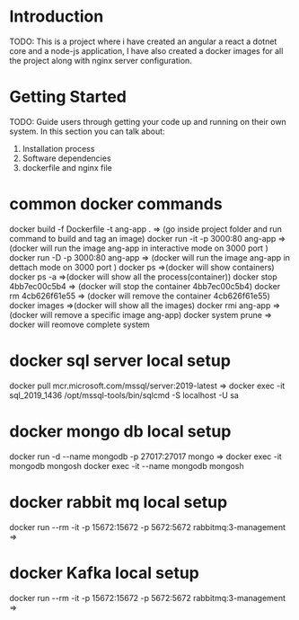 # Introduction 
TODO: This is a project where i have created an angular a react a dotnet core and a node-js application, I have also created a docker images for all the project along with nginx server configuration. 

# Getting Started
TODO: Guide users through getting your code up and running on their own system. In this section you can talk about:
1.	Installation process
2.	Software dependencies
3.	dockerfile and nginx file


# common docker commands
docker build -f Dockerfile -t ang-app . => (go inside project folder and run command to build and tag an image)
docker run -it -p 3000:80 ang-app  => (docker will run the image ang-app in interactive mode on 3000 port )
docker run -D -p 3000:80 ang-app  => (docker will run the image ang-app in dettach mode on 3000 port )
docker ps =>(docker will show containers)
docker ps -a =>(docker will show all the process(container))
docker stop 4bb7ec00c5b4 => (docker will stop the container 4bb7ec00c5b4)
docker rm 4cb626f61e55 => (docker will remove the container 4cb626f61e55)
docker images =>(docker will show all the images)
docker rmi ang-app => (docker will remove a specific image ang-app)
docker system prune  => docker will reomove complete system

# docker sql server local setup
docker pull mcr.microsoft.com/mssql/server:2019-latest   => 
docker exec -it sql_2019_1436 /opt/mssql-tools/bin/sqlcmd -S localhost -U sa  

# docker mongo db local setup
docker run -d --name mongodb -p 27017:27017 mongo   => 
docker exec -it mongodb mongosh 
docker exec -it --name mongodb mongosh 

# docker rabbit mq local setup
docker run --rm -it -p 15672:15672 -p 5672:5672 rabbitmq:3-management  => 

# docker Kafka local setup
docker run --rm -it -p 15672:15672 -p 5672:5672 rabbitmq:3-management  => 